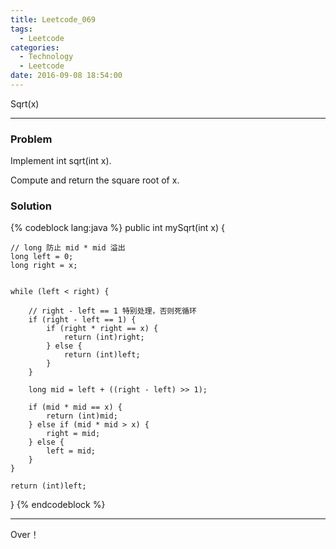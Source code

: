 ```yaml
---
title: Leetcode_069
tags:
  - Leetcode
categories:
  - Technology
  - Leetcode
date: 2016-09-08 18:54:00
---
```

Sqrt(x)
<!-- more -->

***

### Problem
Implement int sqrt(int x).

Compute and return the square root of x.

### Solution
{% codeblock lang:java  %}
public int mySqrt(int x) {
	
	// long 防止 mid * mid 溢出
	long left = 0;
	long right = x;


	while (left < right) {

		// right - left == 1 特别处理，否则死循环
		if (right - left == 1) {
			if (right * right == x) {
				return (int)right;
			} else {
				return (int)left;
			}
		}

		long mid = left + ((right - left) >> 1);

		if (mid * mid == x) {
			return (int)mid;
		} else if (mid * mid > x) {
			right = mid;
		} else {
			left = mid;
		}
	}

	return (int)left;
}
{% endcodeblock %}

*** 

Over！










































